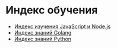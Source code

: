 # Индекс обучения

+ [Индекс изучения JavaScript и Node.js](./JavaScript/)
+ [Индекс знаний  Golang](./Golang/)
+ [Индекс знаний Python](./Python/)